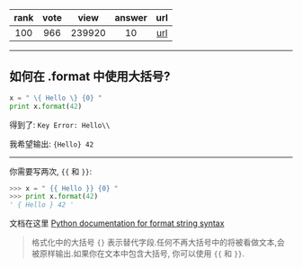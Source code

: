 
| rank | vote | view | answer | url |
|:-:|:-:|:-:|:-:|:-:|
|100|966|239920|10| [url](http://stackoverflow.com/questions/5466451/how-can-i-print-literal-curly-brace-characters-in-python-string-and-also-use-fo) |
***

## 如何在 .format 中使用大括号?

```python
x = " \{ Hello \} {0} "
print x.format(42)
```

得到了: `Key Error: Hello\\`

我希望输出: `{Hello} 42`

***

你需要写两次, `{{` 和 `}}`:

```python
>>> x = " {{ Hello }} {0} "
>>> print x.format(42)
' { Hello } 42 '
```

文档在这里 [Python documentation for format string syntax](http://docs.python.org/library/string.html#formatstrings)


> 格式化中的大括号 `{}` 表示替代字段.任何不再大括号中的将被看做文本,会被原样输出.如果你在文本中包含大括号, 你可以使用 `{{` 和 `}}`.